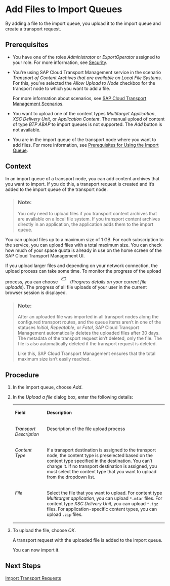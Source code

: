 <!-- loioc3c87cbe744b4334a0cf6ca7eb8805cf -->

# Add Files to Import Queues

By adding a file to the import queue, you upload it to the import queue and create a transport request.



<a name="loioc3c87cbe744b4334a0cf6ca7eb8805cf__prereq_o3z_fsd_5cb"/>

## Prerequisites

-   You have one of the roles *Administrator* or *ExportOperator* assigned to your role. For more information, see [Security](../60-security/security-51939a4.md).

-   You’re using SAP Cloud Transport Management service in the scenario *Transport of Content Archives that are available on Local File Systems*. For this, you’ve selected the *Allow Upload to Node* checkbox for the transport node to which you want to add a file.

    For more information about scenarios, see [SAP Cloud Transport Management Scenarios](../20-configure-landscape/sap-cloud-transport-management-scenarios-0cb16e5.md).

-   You want to upload one of the content types *Multitarget Application*, *XSC Delivery Unit*, or *Application Content*. The manual upload of content of type *BTP ABAP* to import queues is not supported. The *Add* button is not available.

-   You are in the import queue of the transport node where you want to add files. For more information, see [Prerequisites for Using the Import Queue](prerequisites-for-using-the-import-queue-dd661c7.md).



## Context

In an import queue of a transport node, you can add content archives that you want to import. If you do this, a transport request is created and it’s added to the import queue of the transport node.

> ### Note:  
> You only need to upload files if you transport content archives that are available on a local file system. If you transport content archives directly in an application, the application adds them to the import queue.

You can upload files up to a maximum size of 1 GB. For each subscription to the service, you can upload files with a total maximum size. You can check how much of your space quota is already in use on the home screen of the SAP Cloud Transport Management UI.

If you upload larger files and depending on your network connection, the upload process can take some time. To monitor the progress of the upload process, you can choose ![](images/Upload_Progress_b2431d6.jpg) \(*Progress details on your current file uploads*\). The progress of all file uploads of your user in the current browser session is displayed.

> ### Note:  
> After an uploaded file was imported in all transport nodes along the configured transport routes, and the queue items aren’t in one of the statuses *Initial*, *Repeatable*, or *Fatal*, SAP Cloud Transport Management automatically deletes the uploaded files after 30 days. The metadata of the transport request isn’t deleted, only the file. The file is also automatically deleted if the transport request is deleted.
> 
> Like this, SAP Cloud Transport Management ensures that the total maximum size isn’t easily reached.



## Procedure

1.  In the import queue, choose *Add*.

2.  In the *Upload a file* dialog box, enter the following details:


    <table>
    <tr>
    <th valign="top">

    Field
    
    </th>
    <th valign="top">

    Description
    
    </th>
    </tr>
    <tr>
    <td valign="top">
    
    *Transport Description* 
    
    </td>
    <td valign="top">
    
    Description of the file upload process
    
    </td>
    </tr>
    <tr>
    <td valign="top">
    
    *Content Type* 
    
    </td>
    <td valign="top">
    
    If a transport destination is assigned to the transport node, the content type is preselected based on the content type specified in the destination. You can’t change it. If no transport destination is assigned, you must select the content type that you want to upload from the dropdown list.
    
    </td>
    </tr>
    <tr>
    <td valign="top">
    
    *File* 
    
    </td>
    <td valign="top">
    
    Select the file that you want to upload. For content type *Multitarget application*, you can upload `*.mtar` files. For content type *XSC Delivery Unit*, you can upload `*.tgz` files. For application-specific content types, you can upload `.zip` files.
    
    </td>
    </tr>
    </table>
    
3.  To upload the file, choose *OK*.

    A transport request with the uploaded file is added to the import queue.

    You can now import it.




<a name="loioc3c87cbe744b4334a0cf6ca7eb8805cf__postreq_r2l_qdt_xxb"/>

## Next Steps

[Import Transport Requests](import-transport-requests-d2005d5.md)

